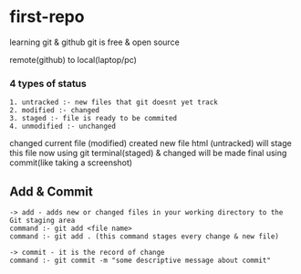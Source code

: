 # first-repo
learning git & github
git is free & open source

remote(github)   to    local(laptop/pc)


### 4 types of status
    1. untracked :- new files that git doesnt yet track
    2. modified :- changed
    3. staged :- file is ready to be commited
    4. unmodified :- unchanged 

changed current file (modified) 
created new file html (untracked)
will stage this file now using git terminal(staged) & changed will be made final using commit(like taking a screenshot)

## Add & Commit
    -> add - adds new or changed files in your working directory to the Git staging area
    command :- git add <file name>
    command :- git add . (this command stages every change & new file)

    -> commit - it is the record of change
    command :- git commit -m "some descriptive message about commit"